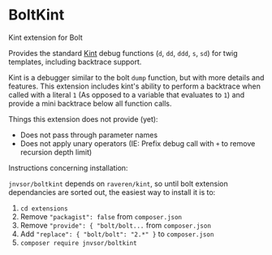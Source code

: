 # BoltKint

Kint extension for Bolt

Provides the standard [Kint](http://raveren.github.io/kint/) debug functions (`d`, `dd`, `ddd`, `s`, `sd`) for twig templates, including backtrace support.

Kint is a debugger similar to the bolt `dump` function, but with more details and features. This extension includes kint's ability to perform a backtrace when called with a literal `1` (As opposed to a variable that evaluates to `1`) and provide a mini backtrace below all function calls.

Things this extension does not provide (yet):

* Does not pass through parameter names
* Does not apply unary operators (IE: Prefix debug call with `+` to remove recursion depth limit)

Instructions concerning installation:

`jnvsor/boltkint` depends on `raveren/kint`, so until bolt extension dependancies are sorted out, the easiest way to install it is to:

1. `cd extensions`
2. Remove `"packagist": false` from `composer.json`
3. Remove `"provide": { "bolt/bolt...` from `composer.json`
4. Add `"replace": { "bolt/bolt": "2.*" }` to `composer.json`
5. `composer require jnvsor/boltkint`
